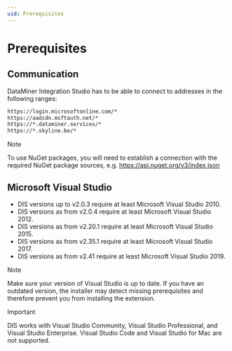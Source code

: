 ```yaml
---
uid: Prerequisites
---
```


# Prerequisites

## Communication

DataMiner Integration Studio has to be able to connect to addresses in the following ranges:

```txt
https://login.microsoftonline.com/*
https://aadcdn.msftauth.net/*
https://*.dataminer.services/*
https://*.skyline.be/*
```

> [!NOTE]
> To use NuGet packages, you will need to establish a connection with the required NuGet package sources, e.g. <https://api.nuget.org/v3/index.json>

## Microsoft Visual Studio

- DIS versions up to v2.0.3 require at least Microsoft Visual Studio 2010.
- DIS versions as from v2.0.4 require at least Microsoft Visual Studio 2012.
- DIS versions as from v2.20.1 require at least Microsoft Visual Studio 2015.
- DIS versions as from v2.35.1 require at least Microsoft Visual Studio 2017.
- DIS versions as from v2.41 require at least Microsoft Visual Studio 2019.

> [!NOTE]
> Make sure your version of Visual Studio is up to date. If you have an outdated version, the installer may detect missing prerequisites and therefore prevent you from installing the extension.

> [!IMPORTANT]
> DIS works with Visual Studio Community, Visual Studio Professional, and Visual Studio Enterprise.
> Visual Studio Code and Visual Studio for Mac are not supported.
